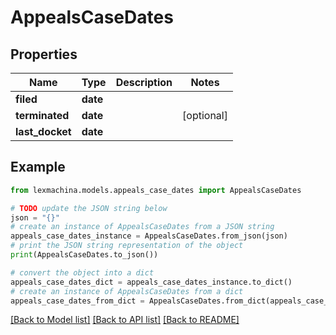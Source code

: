 # AppealsCaseDates


## Properties

Name | Type | Description | Notes
------------ | ------------- | ------------- | -------------
**filed** | **date** |  | 
**terminated** | **date** |  | [optional] 
**last_docket** | **date** |  | 

## Example

```python
from lexmachina.models.appeals_case_dates import AppealsCaseDates

# TODO update the JSON string below
json = "{}"
# create an instance of AppealsCaseDates from a JSON string
appeals_case_dates_instance = AppealsCaseDates.from_json(json)
# print the JSON string representation of the object
print(AppealsCaseDates.to_json())

# convert the object into a dict
appeals_case_dates_dict = appeals_case_dates_instance.to_dict()
# create an instance of AppealsCaseDates from a dict
appeals_case_dates_from_dict = AppealsCaseDates.from_dict(appeals_case_dates_dict)
```
[[Back to Model list]](../README.md#documentation-for-models) [[Back to API list]](../README.md#documentation-for-api-endpoints) [[Back to README]](../README.md)


